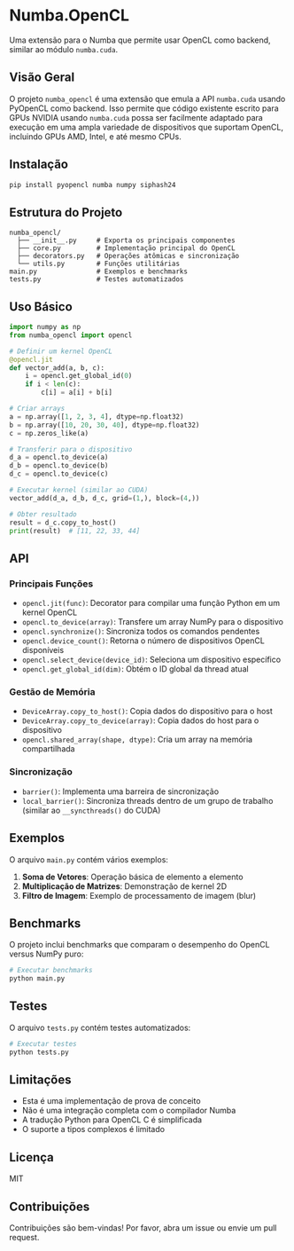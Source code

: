 
# Numba.OpenCL

Uma extensão para o Numba que permite usar OpenCL como backend, similar ao módulo `numba.cuda`.

## Visão Geral

O projeto `numba_opencl` é uma extensão que emula a API `numba.cuda` usando PyOpenCL como backend. Isso permite que código existente escrito para GPUs NVIDIA usando `numba.cuda` possa ser facilmente adaptado para execução em uma ampla variedade de dispositivos que suportam OpenCL, incluindo GPUs AMD, Intel, e até mesmo CPUs.

## Instalação

```bash
pip install pyopencl numba numpy siphash24
```

## Estrutura do Projeto

```
numba_opencl/
  ├── __init__.py     # Exporta os principais componentes
  ├── core.py         # Implementação principal do OpenCL
  ├── decorators.py   # Operações atômicas e sincronização
  └── utils.py        # Funções utilitárias
main.py               # Exemplos e benchmarks
tests.py              # Testes automatizados
```

## Uso Básico

```python
import numpy as np
from numba_opencl import opencl

# Definir um kernel OpenCL
@opencl.jit
def vector_add(a, b, c):
    i = opencl.get_global_id(0)
    if i < len(c):
        c[i] = a[i] + b[i]

# Criar arrays
a = np.array([1, 2, 3, 4], dtype=np.float32)
b = np.array([10, 20, 30, 40], dtype=np.float32)
c = np.zeros_like(a)

# Transferir para o dispositivo
d_a = opencl.to_device(a)
d_b = opencl.to_device(b)
d_c = opencl.to_device(c)

# Executar kernel (similar ao CUDA)
vector_add(d_a, d_b, d_c, grid=(1,), block=(4,))

# Obter resultado
result = d_c.copy_to_host()
print(result)  # [11, 22, 33, 44]
```

## API

### Principais Funções

- `opencl.jit(func)`: Decorator para compilar uma função Python em um kernel OpenCL
- `opencl.to_device(array)`: Transfere um array NumPy para o dispositivo
- `opencl.synchronize()`: Sincroniza todos os comandos pendentes
- `opencl.device_count()`: Retorna o número de dispositivos OpenCL disponíveis
- `opencl.select_device(device_id)`: Seleciona um dispositivo específico
- `opencl.get_global_id(dim)`: Obtém o ID global da thread atual

### Gestão de Memória

- `DeviceArray.copy_to_host()`: Copia dados do dispositivo para o host
- `DeviceArray.copy_to_device(array)`: Copia dados do host para o dispositivo
- `opencl.shared_array(shape, dtype)`: Cria um array na memória compartilhada

### Sincronização

- `barrier()`: Implementa uma barreira de sincronização
- `local_barrier()`: Sincroniza threads dentro de um grupo de trabalho (similar ao `__syncthreads()` do CUDA)

## Exemplos

O arquivo `main.py` contém vários exemplos:

1. **Soma de Vetores**: Operação básica de elemento a elemento
2. **Multiplicação de Matrizes**: Demonstração de kernel 2D
3. **Filtro de Imagem**: Exemplo de processamento de imagem (blur)

## Benchmarks

O projeto inclui benchmarks que comparam o desempenho do OpenCL versus NumPy puro:

```python
# Executar benchmarks
python main.py
```

## Testes

O arquivo `tests.py` contém testes automatizados:

```python
# Executar testes
python tests.py
```

## Limitações

- Esta é uma implementação de prova de conceito
- Não é uma integração completa com o compilador Numba
- A tradução Python para OpenCL C é simplificada
- O suporte a tipos complexos é limitado

## Licença

MIT

## Contribuições

Contribuições são bem-vindas! Por favor, abra um issue ou envie um pull request.
